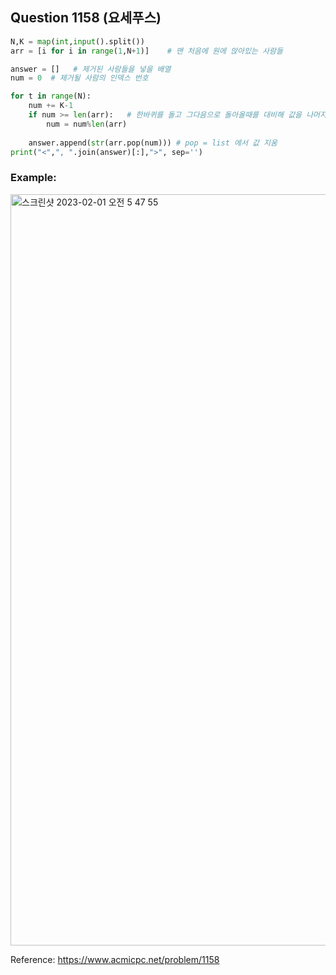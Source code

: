 ## Question 1158 (요세푸스)


```python 3
N,K = map(int,input().split())
arr = [i for i in range(1,N+1)]    # 맨 처음에 원에 앉아있는 사람들

answer = []   # 제거된 사람들을 넣을 배열
num = 0  # 제거될 사람의 인덱스 번호

for t in range(N):
    num += K-1  
    if num >= len(arr):   # 한바퀴를 돌고 그다음으로 돌아올때를 대비해 값을 나머지로 바꿈  
        num = num%len(arr)
 
    answer.append(str(arr.pop(num))) # pop = list 에서 값 지움
print("<",", ".join(answer)[:],">", sep='')
```


### Example:
<img width="1202" alt="스크린샷 2023-02-01 오전 5 47 55" src="https://user-images.githubusercontent.com/107760647/215879381-3499dc3f-35e6-466f-8011-2d9ad00bc039.png">


Reference:
https://www.acmicpc.net/problem/1158
